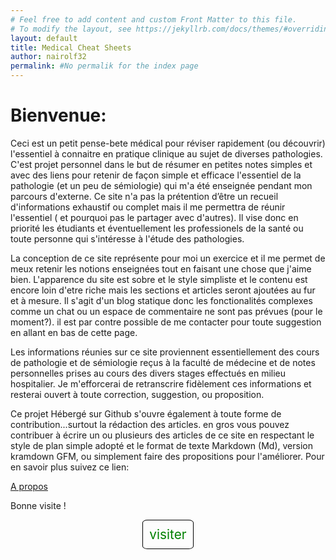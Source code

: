 ```yaml
---
# Feel free to add content and custom Front Matter to this file.
# To modify the layout, see https://jekyllrb.com/docs/themes/#overriding-theme-defaults
layout: default
title: Medical Cheat Sheets
author: nairolf32
permalink: #No permalik for the index page
---
```


# Bienvenue:

Ceci est un petit pense-bete médical pour réviser rapidement (ou découvrir)
l'essentiel à connaitre en pratique clinique au sujet de diverses pathologies.
C'est projet personnel dans le but de résumer en petites notes simples et avec des liens pour retenir de façon simple et efficace l'essentiel de la pathologie (et un peu de sémiologie) qui m'a été enseignée pendant mon parcours d'externe. Ce site n'a pas la prétention d’être un recueil d'informations exhaustif ou complet mais il me permettra de réunir l'essentiel ( et pourquoi pas le partager avec d'autres). Il vise donc en priorité les étudiants et éventuellement les professionels de la santé ou toute personne qui s'intéresse à l'étude des pathologies.

La conception de ce site représente pour moi un exercice et il me permet de meux retenir les notions enseignées tout en faisant une chose que j'aime bien. L'apparence du site est sobre et le style simpliste et le contenu est encore loin d'etre riche mais les sections et articles seront ajoutées au fur et à mesure. Il s'agit d'un blog statique donc les fonctionalités
complexes comme un chat ou un espace de commentaire ne sont pas prévues (pour le moment?). il est par contre possible de me
contacter pour toute suggestion en allant en bas de cette page.

Les informations réunies sur ce site proviennent essentiellement des cours de pathologie et de sémiologie reçus à la faculté de médecine et de notes personnelles prises au cours des divers stages effectués en milieu hospitalier. Je m'efforcerai de retranscrire fidèlement ces informations et resterai ouvert à toute correction, suggestion, ou proposition.

Ce projet Hébergé sur Github s'ouvre également à toute forme de contribution...surtout la rédaction des articles. en gros vous pouvez contribuer à écrire un ou plusieurs des articles de ce site en respectant le style de plan simple adopté et le format de texte Markdown (Md), version kramdown GFM, ou simplement faire des propositions pour l'améliorer.
Pour en savoir plus suivez ce lien:

<a href="{{ site.baseurl }}{% link about.markdown %}" class=""> A propos </a>

Bonne visite !

<div align=center style="margin-top:5%;">
<a href="{{ site.baseurl }}{% link cheatsheets.markdown %}" class="visit-btn"> visiter</a>
</div>

<style>
.visit-btn{border-radius:10%; padding:2%; font-size: 1.3rem; border: 0.5px black solid; text-decoration: none; outline: none;  background: none; color: green;}
.visit-btn:hover{text-decoration: none; background:green; color:white;}
</style>

